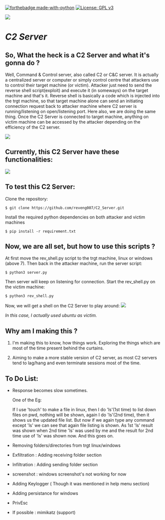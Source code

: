 [![forthebadge made-with-python](http://ForTheBadge.com/images/badges/made-with-python.svg)](https://www.python.org/)
[![License: GPL v3](https://img.shields.io/badge/License-GPL%20v3-blue.svg)](http://www.gnu.org/licenses/gpl-3.0)

![](https://github.com/reveng007/C2_Server/blob/main/images/banner.png?raw=true)

# ***C2 Server***

## So, What the heck is a C2 Server and what it's gonna do ?

Well, Command & Control server, also called C2 or C&C server. It is actually a centralized server or computer or simply control centre that attackers use to control their target machine (or victim). Attacker just need to send the reverse shell script(exploit) and execute it (in someways) on the target machine and that's it. Reverse shell is basically a code which is injected into the trgt machine, so that target machine alone can send an initiating connection request back to attacker machine where C2 server is running/listening on open/listening port. Here also, we are doing the same thing. Once the C2 Server is connected to target machine, anything on victim machine can be accessed by the attacker depending on the efficiency of the C2 server.

![](https://miro.medium.com/max/1162/1*aNtBQC4GG8klpMxvZ2_WuQ.png)

## Currently, this C2 Server have these functionalities:

![](https://github.com/reveng007/C2_Server/blob/main/images/help_section.png?raw=true)

## To test this C2 Server:
Clone the repository:
```
$ git clone https://github.com/reveng007/C2_Server.git
```
Install the required python dependencies on both attacker and victim machines
```
$ pip install -r requirement.txt
```

## Now, we are all set, but how to use this scripts ?

At first move the rev_shell.py script to the trgt machine, linux or windows (above 7).
Then back in the attacker machine, run the server script:
```
$ python3 server.py
```
Then server will keep on listening for connection. Start the rev_shell.py on the victim machine:
```
$ python3 rev_shell.py
```
Now, we will get a shell on the C2 Server to play around:
![](https://github.com/reveng007/C2_Server/blob/main/images/shell.png?raw=true)

_In this case, I actually used ubuntu as victim._

## Why am I making this ?

1. I'm making this to know, how things work. Exploring the things which are most of the time present behind the curtains.

2. Aiming to make a more stable version of C2 server, as most C2 servers tend to lag/hang and even terminate sessions most of the time.

## To Do List:
- Response becomes slow sometimes.

  One of the Eg: 
  
  If I use 'touch' to make a file in linux, then I do 'ls'(1st time) to list down files on pwd, nothing will be shown, again I do 'ls'(2nd time), then it shows us the updated file list. But now if we again type any command except 'ls'
    we can see that again file listing is shown. As 1st 'ls' result was shown when 2nd time 'ls' was
    used  by me and the result for 2nd time use of 'ls' was shown now. And this goes on.

- Removing folders/directories from trgt linux/windows
- Exfiltration : Adding receiving folder section
- Infiltration : Adding sending folder section
- screenshot   : windows screenshot's not working for now
- Adding Keylogger ( Though it was mentioned in help menu section)
- Adding persistance for windows
- PrivEsc
- If possible : mimikatz (support)
